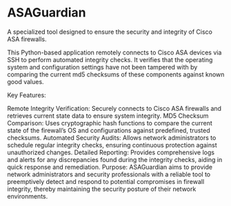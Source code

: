 # ASAGuardian
A specialized tool designed to ensure the security and integrity of Cisco ASA firewalls.

This Python-based application remotely connects to Cisco ASA devices via SSH to perform automated integrity checks. It verifies that the operating system and configuration settings have not been tampered with by comparing the current md5 checksums of these components against known good values.

Key Features:

Remote Integrity Verification: Securely connects to Cisco ASA firewalls and retrieves current state data to ensure system integrity.
MD5 Checksum Comparison: Uses cryptographic hash functions to compare the current state of the firewall’s OS and configurations against predefined, trusted checksums.
Automated Security Audits: Allows network administrators to schedule regular integrity checks, ensuring continuous protection against unauthorized changes.
Detailed Reporting: Provides comprehensive logs and alerts for any discrepancies found during the integrity checks, aiding in quick response and remediation.
Purpose:
ASAGuardian aims to provide network administrators and security professionals with a reliable tool to preemptively detect and respond to potential compromises in firewall integrity, thereby maintaining the security posture of their network environments.
